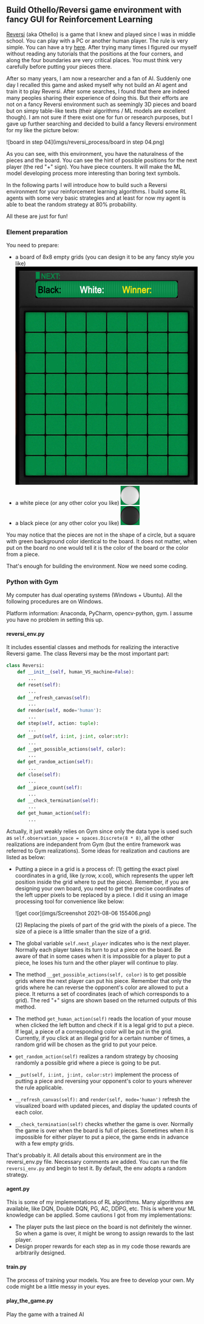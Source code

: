 ## Build Othello/Reversi game environment with fancy GUI for Reinforcement Learning
[Reversi](https://en.wikipedia.org/wiki/Reversi) (aka Othello) is a game that I knew and played since I was in middle school. 
You can play with a PC or another human player. The rule is very simple. You can have a try [here](https://www.mathsisfun.com/games/reversi.html).
After trying many times I figured our myself without reading any tutorials that the positions at the four corners, and along the four boundaries are very critical places. 
You must think very carefully before putting your pieces there.

After so many years, I am now a researcher and a fan of AI. Suddenly one day I recalled this game and asked myself why 
not build an AI agent and train it to play Reversi. After some searches, 
I found that there are indeed many peoples sharing their experience of doing this. 
But their efforts are not on a fancy Reversi environment such as seemingly 3D pieces and board 
but on simpy table-like texts (their algorithms / ML models are excellent though). I am not sure if there exist one for fun or research purposes, but I gave up further 
searching and decided to build a fancy Reversi environment for my like the picture below:

![board in step 04](imgs/reversi_process/board in step 04.png)

As you can see, with this environment, you have the naturalness of the pieces and the board. You can see the hint of possible positions for the next player (the red "+" sign).
You have piece counters. It will make the ML model developing process more interesting than boring text symbols.

In the following parts I will introduce how to build such a Reversi environment for your reinforcement learning algorithms.
I build some RL agents with some very basic strategies and at least for now my agent is able to beat the random strategy at 80% probability.

All these are just for fun!

### Element preparation 
You need to prepare:
* a board of 8x8 empty grids (you can design it to be any fancy style you like)  ![board](imgs/reversi_board.png)
* a white piece (or any other color you like)  ![white](imgs/reversi_white.png)  
* a black piece (or any other color you like)  ![black](imgs/reversi_black.png)  

You may notice that the pieces are not in the shape of a circle, but a square with green background color identical to the board. 
It does not matter, when put on the board no one would tell it is the color of the board or the color from a piece.  

That's enough for building the environment. Now we need some coding.

### Python with Gym
My computer has dual operating systems (Windows + Ubuntu). All the following procedures are on Windows.

Platform information: Anaconda, PyCharm, opencv-python, gym. I assume you have no problem in setting this up.

#### reversi_env.py
It includes essential classes and methods for realizing the interactive Reversi game.
The class Reversi may be the most important part:
```python
class Reversi:
    def __init__(self, human_VS_machine=False):
        ...
    def reset(self):
        ...
    def __refresh_canvas(self):
        ...
    def render(self, mode='human'):
        ...
    def step(self, action: tuple):
        ...
    def __put(self, i:int, j:int, color:str):
        ...
    def __get_possible_actions(self, color):
        ...
    def get_random_action(self):
        ...
    def close(self):
        ...
    def __piece_count(self):
        ...
    def __check_termination(self):
        ...
    def get_human_action(self):
        ...
```
Actually, it just weakly relies on Gym since only the data type is used such as `self.observation_space = spaces.Discrete(8 * 8)`, all the other realizations are indepandent from Gym (but the entire framework was referred to Gym realizations).
Some ideas for realization and cautions are listed as below:
* Putting a piece in a grid is a process of: (1) getting the exact pixel coordinates in a grid, like (y:row, x:col), 
  which  represents the upper left position inside the grid where to put the piece). Remember, if you are designing your own board, 
  you need to get the precise coordinates of the left upper pixels to be replaced by a piece. I did it using an image processing tool for convenience like below:
  
  ![get coor](imgs/Screenshot 2021-08-06 155406.png)
  
  (2) Replacing the pixels of part of the grid with the pixels of a piece. The size of a piece is a little smaller than the size of a grid.
  
* The global variable `self.next_player` indicates who is the next player. 
  Normally each player takes its turn to put a piece on the board. 
  Be aware of that in some cases when it is impossible for a player to put a piece, he loses his turn and the other player will continue to play.
  
* The method `__get_possible_actions(self, color)` is to get possible grids where the next player can put his piece. 
  Remember that only the grids where he can reverse the opponent's color are allowed to put a piece. 
  It returns a set of coordinates (each of which corresponds to a grid).
  The red "+" signs are shown based on the returned outputs of this method.
  
* The method `get_human_action(self)` reads the location of your mouse when clicked the left button and check if it is a legal grid to put a piece. 
  If legal, a piece of a corresponding color will be put in the grid. 
  Currently, if you click at an illegal grid for a certain number of times, a random grid will be chosen as the grid to put your peice. 
  
* `get_random_action(self)` realizes a random strategy by choosing randomly a possible grid where a piece is going to be put.
  
* `__put(self, i:int, j:int, color:str)` implement the process of putting a piece and reversing your opponent's color to yours wherever the rule applicable.
  
* `__refresh_canvas(self):` and `render(self, mode='human')` refresh the visualized board with updated pieces, and display the updated counts of each color.
  
* `__check_termination(self)` checks whether the game is over. Normally the game is over when the board is full of pieces. Sometimes when it is impossible for either player to put a piece, the game ends in advance with a few empty grids.

That's probably it. All details about this environment are in the reversi_env.py file. Necessary comments are added. 
You can run the file `reversi_env.py` and begin to test it. By default, the env adopts a random strategy. 

#### agent.py
This is some of my implementations of RL algorithms. Many algorithms are available, like DQN, Double DQN, PG, AC, DDPG, etc. 
This is where your ML knowledge can be applied. Some cautions I got from my implementations:
* The player puts the last piece on the board is not definitely the winner. So when a game is over, it might be wrong to assign rewards to the last player.
* Design proper rewards for each step as in my code those rewards are arbitrarily designed.

#### train.py
The process of training your models. You are free to develop your own. My code might be a little messy in your eyes.

#### play_the_game.py
Play the game with a trained AI

